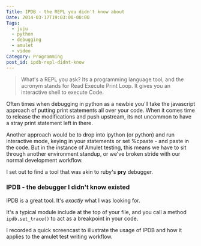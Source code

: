 ```yaml
---
Title: IPDB - the REPL you didn't know about
Date: 2014-03-17T19:03:00-00:00
Tags:
  - juju
  - python
  - debugging
  - amulet
  - video
Category: Programming
post_id: ipdb-repl-didnt-know
---
```


> What's a REPL you ask?  Its a programming language tool, and the acronym stands
> for Read Execute Print Loop. It gives you an interactive shell to execute Code.

Often times when debugging in python as a newbie you'll take the javascript approach of putting print statements all over your code. When it comes time to release the modifications and push upstream, its not uncommon to have a stray print statement left in there.

Another approach would be to drop into ipython (or python) and run interactive mode, keying in your statements or set %cpaste - and paste in the code. But in the instance of Amulet testing, this means we have to sit through another environment standup, or we've broken stride with our normal development workflow.

I set out to find a tool that was akin to ruby's **pry** debugger.

### IPDB - the debugger I didn't know existed

IPDB is a great tool. It's *exactly* what I was looking for.

It's a typical module include at the top of your file, and you call a method
 `ipdb.set_trace()` to act as a breakpoint in your code.

I recorded a quick screencast to illustrate the usage of IPDB and how it applies to the amulet test writing workflow.
